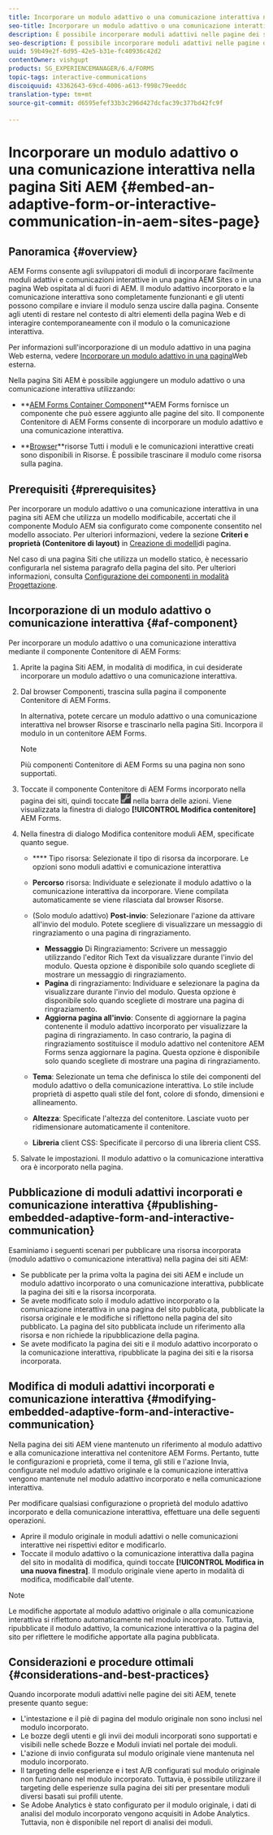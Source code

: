 ```yaml
---
title: Incorporare un modulo adattivo o una comunicazione interattiva nella pagina Siti AEM
seo-title: Incorporare un modulo adattivo o una comunicazione interattiva nella pagina Siti AEM
description: È possibile incorporare moduli adattivi nelle pagine dei siti AEM. Gli utenti possono compilare e inviare i moduli senza uscire dalle pagine del sito.
seo-description: È possibile incorporare moduli adattivi nelle pagine dei siti AEM. Gli utenti possono compilare e inviare i moduli senza uscire dalle pagine del sito.
uuid: 59b49e2f-6d95-42e5-b31e-fc40936c42d2
contentOwner: vishgupt
products: SG_EXPERIENCEMANAGER/6.4/FORMS
topic-tags: interactive-communications
discoiquuid: 43362643-69cd-4006-a613-f998c79eeddc
translation-type: tm+mt
source-git-commit: d6595efef33b3c296d427dcfac39c377bd42fc9f

---
```



# Incorporare un modulo adattivo o una comunicazione interattiva nella pagina Siti AEM {#embed-an-adaptive-form-or-interactive-communication-in-aem-sites-page}

## Panoramica {#overview}

AEM Forms consente agli sviluppatori di moduli di incorporare facilmente moduli adattivi e comunicazioni interattive in una pagina AEM Sites o in una pagina Web ospitata al di fuori di AEM. Il modulo adattivo incorporato e la comunicazione interattiva sono completamente funzionanti e gli utenti possono compilare e inviare il modulo senza uscire dalla pagina. Consente agli utenti di restare nel contesto di altri elementi della pagina Web e di interagire contemporaneamente con il modulo o la comunicazione interattiva.

Per informazioni sull&#39;incorporazione di un modulo adattivo in una pagina Web esterna, vedere [Incorporare un modulo adattivo in una pagina](/help/forms/using/embed-adaptive-form-external-web-page.md)Web esterna.

Nella pagina Siti AEM è possibile aggiungere un modulo adattivo o una comunicazione interattiva utilizzando:

* **[AEM Forms Container Component](/help/forms/using/embed-adaptive-form-aem-sites.md#af-component)**AEM Forms fornisce un componente che può essere aggiunto alle pagine del sito. Il componente Contenitore di AEM Forms consente di incorporare un modulo adattivo e una comunicazione interattiva.

* **[Browser](/help/forms/using/embed-adaptive-form-aem-sites.md#asset-browser)**risorse Tutti i moduli e le comunicazioni interattive creati sono disponibili in Risorse. È possibile trascinare il modulo come risorsa sulla pagina.

## Prerequisiti {#prerequisites}

Per incorporare un modulo adattivo o una comunicazione interattiva in una pagina siti AEM che utilizza un modello modificabile, accertati che il componente Modulo AEM sia configurato come componente consentito nel modello associato. Per ulteriori informazioni, vedere la sezione **Criteri e proprietà (Contenitore di layout)** in [Creazione di modelli](/help/sites-authoring/templates.md)di pagina.

Nel caso di una pagina Siti che utilizza un modello statico, è necessario configurarla nel sistema paragrafo della pagina del sito. Per ulteriori informazioni, consulta [Configurazione dei componenti in modalità Progettazione](/help/sites-authoring/default-components-designmode.md).

## Incorporazione di un modulo adattivo o comunicazione interattiva {#af-component}

Per incorporare un modulo adattivo o una comunicazione interattiva mediante il componente Contenitore di AEM Forms:

1. Aprite la pagina Siti AEM, in modalità di modifica, in cui desiderate incorporare un modulo adattivo o una comunicazione interattiva.
1. Dal browser Componenti, trascina sulla pagina il componente Contenitore di AEM Forms.

   In alternativa, potete cercare un modulo adattivo o una comunicazione interattiva nel browser Risorse e trascinarlo nella pagina Siti. Incorpora il modulo in un contenitore AEM Forms.

   >[!NOTE]
   >
   >Più componenti Contenitore di AEM Forms su una pagina non sono supportati.

1. Toccate il componente Contenitore di AEM Forms incorporato nella pagina dei siti, quindi toccate ![settings_icon](assets/settings_icon.png) nella barra delle azioni. Viene visualizzata la finestra di dialogo **[!UICONTROL Modifica contenitore]** AEM Forms.
1. Nella finestra di dialogo Modifica contenitore moduli AEM, specificate quanto segue.

   * **** Tipo risorsa: Selezionate il tipo di risorsa da incorporare. Le opzioni sono moduli adattivi e comunicazione interattiva
   * **Percorso** risorsa: Individuate e selezionate il modulo adattivo o la comunicazione interattiva da incorporare. Viene compilata automaticamente se viene rilasciata dal browser Risorse.
   * (Solo modulo adattivo) **Post-invio**: Selezionare l&#39;azione da attivare all&#39;invio del modulo. Potete scegliere di visualizzare un messaggio di ringraziamento o una pagina di ringraziamento.

      * **Messaggio** Di Ringraziamento: Scrivere un messaggio utilizzando l&#39;editor Rich Text da visualizzare durante l&#39;invio del modulo. Questa opzione è disponibile solo quando scegliete di mostrare un messaggio di ringraziamento.
      * **Pagina** di ringraziamento: Individuare e selezionare la pagina da visualizzare durante l&#39;invio del modulo. Questa opzione è disponibile solo quando scegliete di mostrare una pagina di ringraziamento.
      * **Aggiorna pagina all&#39;invio**: Consente di aggiornare la pagina contenente il modulo adattivo incorporato per visualizzare la pagina di ringraziamento. In caso contrario, la pagina di ringraziamento sostituisce il modulo adattivo nel contenitore AEM Forms senza aggiornare la pagina. Questa opzione è disponibile solo quando scegliete di mostrare una pagina di ringraziamento.
   * **Tema**: Selezionate un tema che definisca lo stile dei componenti del modulo adattivo o della comunicazione interattiva. Lo stile include proprietà di aspetto quali stile del font, colore di sfondo, dimensioni e allineamento.
   * **Altezza**: Specificate l&#39;altezza del contenitore. Lasciate vuoto per ridimensionare automaticamente il contenitore.
   * **Libreria** client CSS: Specificate il percorso di una libreria client CSS.


1. Salvate le impostazioni. Il modulo adattivo o la comunicazione interattiva ora è incorporato nella pagina.

## Pubblicazione di moduli adattivi incorporati e comunicazione interattiva {#publishing-embedded-adaptive-form-and-interactive-communication}

Esaminiamo i seguenti scenari per pubblicare una risorsa incorporata (modulo adattivo o comunicazione interattiva) nella pagina dei siti AEM:

* Se pubblicate per la prima volta la pagina dei siti AEM e include un modulo adattivo incorporato o una comunicazione interattiva, pubblicate la pagina dei siti e la risorsa incorporata.
* Se avete modificato solo il modulo adattivo incorporato o la comunicazione interattiva in una pagina del sito pubblicata, pubblicate la risorsa originale e le modifiche si riflettono nella pagina del sito pubblicato. La pagina del sito pubblicata include un riferimento alla risorsa e non richiede la ripubblicazione della pagina.
* Se avete modificato la pagina dei siti e il modulo adattivo incorporato o la comunicazione interattiva, ripubblicate la pagina dei siti e la risorsa incorporata.

## Modifica di moduli adattivi incorporati e comunicazione interattiva {#modifying-embedded-adaptive-form-and-interactive-communication}

Nella pagina dei siti AEM viene mantenuto un riferimento al modulo adattivo e alla comunicazione interattiva nel contenitore AEM Forms. Pertanto, tutte le configurazioni e proprietà, come il tema, gli stili e l&#39;azione Invia, configurate nel modulo adattivo originale e la comunicazione interattiva vengono mantenute nel modulo adattivo incorporato e nella comunicazione interattiva.

Per modificare qualsiasi configurazione o proprietà del modulo adattivo incorporato e della comunicazione interattiva, effettuare una delle seguenti operazioni.

* Aprire il modulo originale in moduli adattivi o nelle comunicazioni interattive nei rispettivi editor e modificarlo.
* Toccate il modulo adattivo o la comunicazione interattiva dalla pagina del sito in modalità di modifica, quindi toccate **[!UICONTROL Modifica in una nuova finestra]**. Il modulo originale viene aperto in modalità di modifica, modificabile dall&#39;utente.

>[!NOTE]
>
>Le modifiche apportate al modulo adattivo originale o alla comunicazione interattiva si riflettono automaticamente nel modulo incorporato. Tuttavia, ripubblicate il modulo adattivo, la comunicazione interattiva o la pagina del sito per riflettere le modifiche apportate alla pagina pubblicata.

## Considerazioni e procedure ottimali {#considerations-and-best-practices}

Quando incorporate moduli adattivi nelle pagine dei siti AEM, tenete presente quanto segue:

* L&#39;intestazione e il piè di pagina del modulo originale non sono inclusi nel modulo incorporato.
* Le bozze degli utenti e gli invii dei moduli incorporati sono supportati e visibili nelle schede Bozze e Moduli inviati nel portale dei moduli.
* L&#39;azione di invio configurata sul modulo originale viene mantenuta nel modulo incorporato.
* Il targeting delle esperienze e i test A/B configurati sul modulo originale non funzionano nel modulo incorporato. Tuttavia, è possibile utilizzare il targeting delle esperienze sulla pagina dei siti per presentare moduli diversi basati sui profili utente.
* Se Adobe Analytics è stato configurato per il modulo originale, i dati di analisi del modulo incorporato vengono acquisiti in Adobe Analytics. Tuttavia, non è disponibile nel report di analisi dei moduli.


